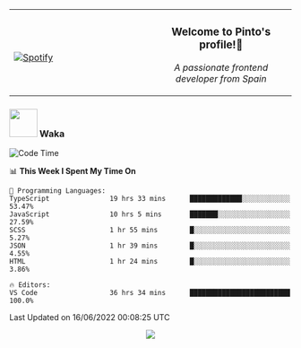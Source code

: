 <table width="100%" align="center"> 
  <tr>
  <td width="50%">
      
&nbsp; <br> [![Spotify](https://novatorem-zeta-rust.vercel.app/api/spotify)](https://open.spotify.com/user/novatorem-zeta-rust)

  </td>
  <td width="50%">
    <h3 align="center">Welcome to Pinto's profile!👋</h3>
    <p align="center"><em>A passionate frontend developer from Spain</em></p>
  </td>
  </table>

### <img src="https://media.giphy.com/media/VgCDAzcKvsR6OM0uWg/giphy.gif" width="50"> Waka

  <!--START_SECTION:waka-->
![Code Time](http://img.shields.io/badge/Code%20Time-530%20hrs%2048%20mins-blue)

📊 **This Week I Spent My Time On** 

```text
💬 Programming Languages: 
TypeScript               19 hrs 33 mins      █████████████░░░░░░░░░░░░   53.47% 
JavaScript               10 hrs 5 mins       ███████░░░░░░░░░░░░░░░░░░   27.59% 
SCSS                     1 hr 55 mins        █░░░░░░░░░░░░░░░░░░░░░░░░   5.27% 
JSON                     1 hr 39 mins        █░░░░░░░░░░░░░░░░░░░░░░░░   4.55% 
HTML                     1 hr 24 mins        █░░░░░░░░░░░░░░░░░░░░░░░░   3.86%

🔥 Editors: 
VS Code                  36 hrs 34 mins      █████████████████████████   100.0%

```


 Last Updated on 16/06/2022 00:08:25 UTC
<!--END_SECTION:waka-->

<div align="center">
<img src="https://github-readme-stats-gilt-tau.vercel.app/api/top-langs/?username=pinto-hub&layout=compact&theme=dracula" />
</div>
